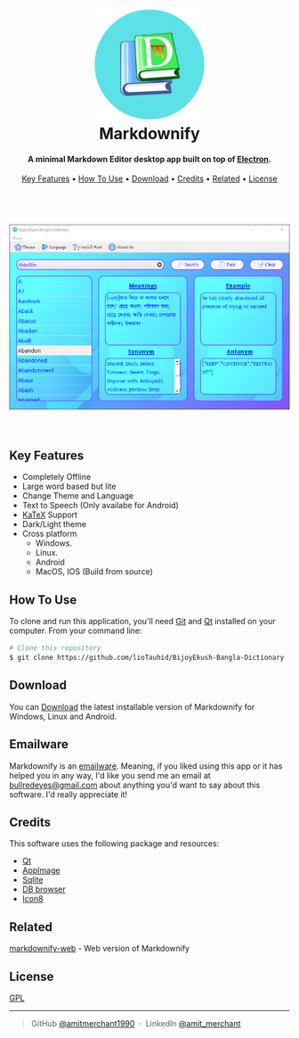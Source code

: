 
<h1 align="center">
  <br>
  <a><img src="https://raw.githubusercontent.com/lioTauhid/BijoyEkush-Bangla-Dictionary/main/logo.png" alt="Markdownify" width="200"></a>
  <br>
  Markdownify
  <br>
</h1>

<h4 align="center">A minimal Markdown Editor desktop app built on top of <a href="http://electron.atom.io" target="_blank">Electron</a>.</h4>

<p align="center">
  <a href="#key-features">Key Features</a> •
  <a href="#how-to-use">How To Use</a> •
  <a href="#download">Download</a> •
  <a href="#credits">Credits</a> •
  <a href="#related">Related</a> •
  <a href="#license">License</a>
</p>
<h1 align="center">
  <br>
  <a><img src="https://raw.githubusercontent.com/lioTauhid/BijoyEkush-Bangla-Dictionary/main/Screenshot.png"></a>
  <br>
  <br>
</h1>

## Key Features

* Completely Offline
* Large word based but lite
* Change Theme and Language
* Text to Speech (Only availabe for Android)
* [KaTeX](https://khan.github.io/KaTeX/) Support
* Dark/Light theme
* Cross platform
  - Windows.
  - Linux.
  - Android
  - MacOS, IOS (Build from source)


## How To Use

To clone and run this application, you'll need [Git](https://git-scm.com) and [Qt](https://nodejs.org/en/download/) installed on your computer. From your command line:

```bash
# Clone this repository
$ git clone https://github.com/lioTauhid/BijoyEkush-Bangla-Dictionary
```

## Download

You can [Download](https://github.com/amitmerchant1990/electron-markdownify/releases/tag/v1.2.0) the latest installable version of Markdownify for Windows, Linux and Android.

## Emailware

Markdownify is an [emailware](https://en.wiktionary.org/wiki/emailware). Meaning, if you liked using this app or it has helped you in any way, I'd like you send me an email at <bullredeyes@gmail.com> about anything you'd want to say about this software. I'd really appreciate it!

## Credits

This software uses the following package and resources:

- [Qt](http://electron.atom.io/)
- [AppImage](https://nodejs.org/)
- [Sqlite](https://github.com/chjj/marked)
- [DB browser](http://showdownjs.github.io/showdown/)
- [Icon8](http://codemirror.net/)

## Related

[markdownify-web](https://github.com/amitmerchant1990/markdownify-web) - Web version of Markdownify

## License

[GPL](https://raw.githubusercontent.com/lioTauhid/BijoyEkush-Bangla-Dictionary/main/LICENSE.txt)

---

> GitHub [@amitmerchant1990](https://github.com/amitmerchant1990) &nbsp;&middot;&nbsp;
> LinkedIn [@amit_merchant](https://twitter.com/amit_merchant)

